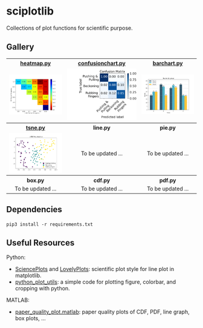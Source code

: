 # sciplotlib

Collections of plot functions for scientific purpose. 

## Gallery

<table align="center">
  <tr>
    <th><a href="./src/heatmap.py">heatmap.py</a></th>
    <th><a href="./src/confusionchart.py">confusionchart.py</a></th>
    <th><a href="./src/barchart.py">barchart.py</a></th>
  </tr>
  <tr align="center">
    <td><img src="./src/example/heatmap.png" alt="heatmap"></td>
    <td><img src="./src/example/confusion_matrix.png" alt="confusion matrix"></td>
    <td><img src="./src/example/barchart.png" alt="bar chart"></td>
  </tr>
  <tr>
    <th align="center"><a href="./src/tsne.py" alt="tsne">tsne.py</a></th>
    <th align="center">line.py</th>
    <th align="center">pie.py</th>
  </tr>
  <tr align="center">
    <td><img src="./src/example/tsne.png" alt="tsne"></td>
    <td>To be updated ...</td>
    <td>To be updated ...</td>
  </tr>
  <tr>
    <th align="center">box.py</th>
    <th align="center">cdf.py</th>
    <th align="center">pdf.py</th>
  </tr>
  <tr align="center">
    <td>To be updated ...</td>
    <td>To be updated ...</td>
    <td>To be updated ...</td>
  </tr>
</table>

## Dependencies

```
pip3 install -r requirements.txt
```

## Useful Resources

Python:

+ [SciencePlots](https://github.com/garrettj403/SciencePlots) and [LovelyPlots](https://github.com/killiansheriff/LovelyPlots): scientific plot style for line plot in matplotlib.
+ [python_plot_utils](https://github.com/guanyingc/python_plot_utils): a simple code for plotting figure, colorbar, and cropping with python.

MATLAB:

+ [paper_quality_plot.matlab](https://github.com/LimHyungTae/paper_quality_plot.matlab): paper quality plots of CDF, PDF, line graph, box plots, ...